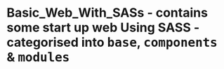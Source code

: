  <h1>Basic_Web_With_SASs
- contains some start up web Using SASS
- categorised into <kbd>base</kbd>, <kbd>components</kbd> & <kbd>modules</kbd>
